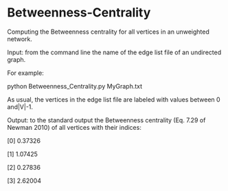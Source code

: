 # Betweenness-Centrality

Computing the Betweenness centrality for all vertices in an unweighted network.

Input: from the command line the name of the edge list file of an undirected graph. 

For example:

python Betweenness_Centrality.py MyGraph.txt 

As usual, the vertices in the edge list file are labeled with values between 0 and|V|-1.

Output: to the standard output the Betweenness centrality (Eq. 7.29 of Newman 2010) of all vertices with their indices:

[0] 0.37326 

[1] 1.07425 

[2] 0.27836 

[3] 2.62004
